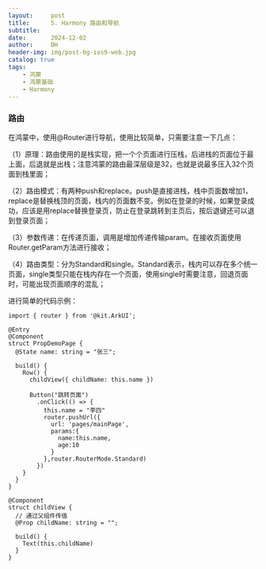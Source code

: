 ```yaml
---
layout:     post
title:      5. Harmony 路由和导航
subtitle:   
date:       2024-12-02
author:     DH
header-img: img/post-bg-ios9-web.jpg
catalog: true
tags:
    - 鸿蒙
    - 鸿蒙基础
    - Harmony
---
```



### 路由

在鸿蒙中，使用@Router进行导航，使用比较简单，只需要注意一下几点：

（1）原理：路由使用的是栈实现，把一个个页面进行压栈，后进栈的页面位于最上面，后退就是出栈；注意鸿蒙的路由最深层级是32，也就是说最多压入32个页面到栈里面；

（2）路由模式：有两种push和replace。push是直接进栈，栈中页面数增加1，replace是替换栈顶的页面，栈内的页面数不变。例如在登录的时候，如果登录成功，应该是用replace替换登录页，防止在登录跳转到主页后，按后退键还可以退到登录页面；

（3）参数传递：在传递页面，调用是增加传递传输param。在接收页面使用Router.getParam方法进行接收；

（4）路由类型：分为Standard和single。Standard表示，栈内可以存在多个统一页面，single类型只能在栈内存在一个页面，使用single时需要注意，回退页面时，可能出现页面顺序的混乱；

进行简单的代码示例：


```
import { router } from '@kit.ArkUI';

@Entry
@Component
struct PropDemoPage {
  @State name: string = "张三";

  build() {
    Row() {
      childView({ childName: this.name })

      Button("跳转页面")
        .onClick(() => {
          this.name = "李四"
          router.pushUrl({
            url: 'pages/mainPage',
            params:{
              name:this.name,
              age:10
            }
          },router.RouterMode.Standard)
        })
    }
  }
}

@Component
struct childView {
  // 通过父组件传值
  @Prop childName: string = "";

  build() {
    Text(this.childName)
  }
}		

```
